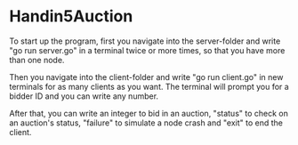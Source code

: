 # Handin5Auction
To start up the program, first you navigate into the server-folder and write "go run server.go" in a terminal twice or more times, so that you have more than one node.

Then you navigate into the client-folder and write "go run client.go" in new terminals for as many clients as you want. The terminal will prompt you for a bidder ID and you can write any number.

After that, you can write an integer to bid in an auction, "status" to check on an auction's status, "failure" to simulate a node crash and "exit" to end the client.